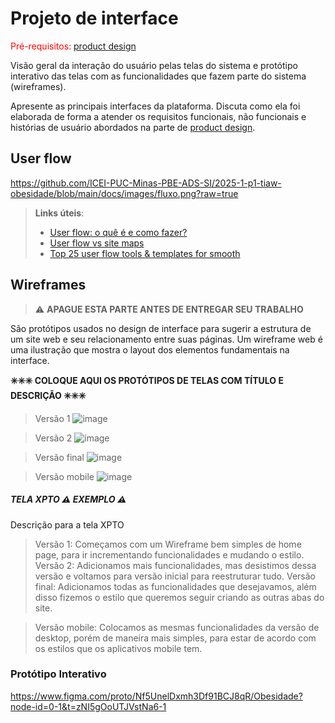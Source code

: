 
# Projeto de interface

<span style="color:red">Pré-requisitos: <a href="03-Product-design.md"> product design</a></span>

 Visão geral da interação do usuário pelas telas do sistema e protótipo interativo das telas com as funcionalidades que fazem parte do sistema (wireframes).

 Apresente as principais interfaces da plataforma. Discuta como ela foi elaborada de forma a atender os requisitos funcionais, não funcionais e histórias de usuário abordados na parte de <a href="03-Product-design.md"> product design</a></span>.

 ## User flow


https://github.com/ICEI-PUC-Minas-PBE-ADS-SI/2025-1-p1-tiaw-obesidade/blob/main/docs/images/fluxo.png?raw=true

> **Links úteis**:
> - [User flow: o quê é e como fazer?](https://medium.com/7bits/fluxo-de-usu%C3%A1rio-user-flow-o-que-%C3%A9-como-fazer-79d965872534)
> - [User flow vs site maps](http://designr.com.br/sitemap-e-user-flow-quais-as-diferencas-e-quando-usar-cada-um/)
> - [Top 25 user flow tools & templates for smooth](https://www.mockplus.com/blog/post/user-flow-tools)


## Wireframes

> ⚠️ **APAGUE ESTA PARTE ANTES DE ENTREGAR SEU TRABALHO**

São protótipos usados no design de interface para sugerir a estrutura de um site web e seu relacionamento entre suas páginas. Um wireframe web é uma ilustração que mostra o layout dos elementos fundamentais na interface.

**✳️✳️✳️ COLOQUE AQUI OS PROTÓTIPOS DE TELAS COM TÍTULO E DESCRIÇÃO ✳️✳️✳️**

>Versão 1
![image](https://github.com/user-attachments/assets/48af751f-559d-4c01-bf7b-350268b4d975)

>Versão 2
![image](https://github.com/user-attachments/assets/dbf80507-4241-4bf9-8af3-a83ffd7a0079)

>Versão final
![image](https://github.com/user-attachments/assets/a1f8edff-5f2c-4ff1-8c74-bab0edbec20d)

>Versão mobile
![image](https://github.com/user-attachments/assets/d6a6550b-b47b-4558-a08f-12953dd96d15)

##### TELA XPTO ⚠️ EXEMPLO ⚠️

Descrição para a tela XPTO
>Versão 1: Começamos com um Wireframe bem simples de home page, para ir incrementando funcionalidades e mudando o estilo.
>Versão 2: Adicionamos mais funcionalidades, mas desistimos dessa versão e voltamos para versão inicial para reestruturar tudo.
>Versão final: Adicionamos todas as funcionalidades que desejavamos, além disso fizemos o estilo que queremos seguir criando as outras abas do site.

>Versão mobile: Colocamos as mesmas funcionalidades da versão de desktop, porém de maneira mais simples, para estar de acordo com os estilos que os aplicativos mobile tem.


 
<!-- **Links úteis**:
> - [Protótipos: baixa, média ou alta fidelidade?](https://medium.com/ladies-that-ux-br/prot%C3%B3tipos-baixa-m%C3%A9dia-ou-alta-fidelidade-71d897559135)
> - [Protótipos vs wireframes](https://www.nngroup.com/videos/prototypes-vs-wireframes-ux-projects/)
> - [Ferramentas de wireframes](https://rockcontent.com/blog/wireframes/)
> - [Figma](https://www.figma.com/)
> - [MarvelApp](https://marvelapp.com/developers/documentation/tutorials/)
> - [Adobe XD](https://www.adobe.com/br/products/xd.html#scroll)-->


### Protótipo Interativo

https://www.figma.com/proto/Nf5UnelDxmh3Df91BCJ8qR/Obesidade?node-id=0-1&t=zNI5gOoUTJVstNa6-1

